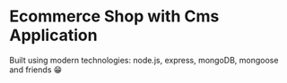 # Ecommerce Shop with Cms Application

Built using modern technologies: node.js, express, mongoDB, mongoose and friends 😁
